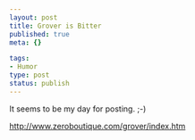 ```yaml
--- 
layout: post
title: Grover is Bitter
published: true
meta: {}

tags: 
- Humor
type: post
status: publish
---
```

It seems to be my day for posting. ;-)

<a href="http://www.zeroboutique.com/grover/index.htm">http://www.zeroboutique.com/grover/index.htm</a>
